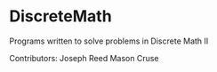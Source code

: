 # DiscreteMath

Programs written to solve problems in Discrete Math II

Contributors:
Joseph Reed
Mason Cruse
